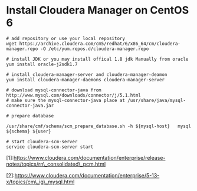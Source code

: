 # Install Cloudera Manager on CentOS 6

```
# add repository or use your local repository
wget https://archive.cloudera.com/cm5/redhat/6/x86_64/cm/cloudera-manager.repo -O /etc/yum.repos.d/cloudera-manager.repo

# install JDK or you may install offical 1.8 jdk Manually from oracle
yum install oracle-j2sdk1.7

# install cloudera-manager-server and cloudera-manager-deamon
yum install cloudera-manager-daemons cloudera-manager-server

# download mysql-connector-java from http://www.mysql.com/downloads/connector/j/5.1.html
# make sure the mysql-connector-java place at /usr/share/java/mysql-connector-java.jar

# prepare database 

/usr/share/cmf/schema/scm_prepare_database.sh -h ${mysql-host}   mysql ${schema} ${user}

# start cloudera-scm-server 
service cloudera-scm-server start

```



\[1\]:https://www.cloudera.com/documentation/enterprise/release-notes/topics/rn\_consolidated\_pcm.html

\[2\]:https://www.cloudera.com/documentation/enterprise/5-13-x/topics/cm\_ig\_mysql.html

